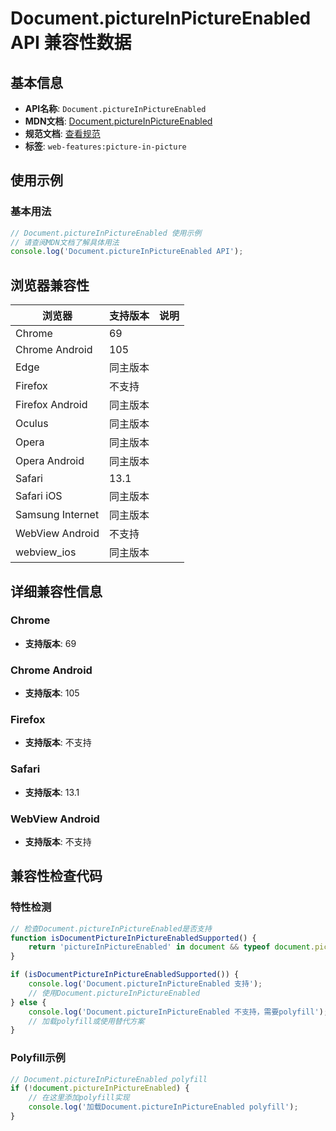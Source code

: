 # Document.pictureInPictureEnabled API 兼容性数据

## 基本信息

- **API名称**: `Document.pictureInPictureEnabled`
- **MDN文档**: [Document.pictureInPictureEnabled](https://developer.mozilla.org/docs/Web/API/Document/pictureInPictureEnabled)
- **规范文档**: [查看规范](https://w3c.github.io/picture-in-picture/#dom-document-pictureinpictureenabled)
- **标签**: `web-features:picture-in-picture`

## 使用示例

### 基本用法

```javascript
// Document.pictureInPictureEnabled 使用示例
// 请查阅MDN文档了解具体用法
console.log('Document.pictureInPictureEnabled API');
```

## 浏览器兼容性

| 浏览器 | 支持版本 | 说明 |
|--------|----------|------|
| Chrome | 69 |  |
| Chrome Android | 105 |  |
| Edge | 同主版本 |  |
| Firefox | 不支持 |  |
| Firefox Android | 同主版本 |  |
| Oculus | 同主版本 |  |
| Opera | 同主版本 |  |
| Opera Android | 同主版本 |  |
| Safari | 13.1 |  |
| Safari iOS | 同主版本 |  |
| Samsung Internet | 同主版本 |  |
| WebView Android | 不支持 |  |
| webview_ios | 同主版本 |  |

## 详细兼容性信息

### Chrome

- **支持版本**: 69

### Chrome Android

- **支持版本**: 105

### Firefox

- **支持版本**: 不支持

### Safari

- **支持版本**: 13.1

### WebView Android

- **支持版本**: 不支持

## 兼容性检查代码

### 特性检测

```javascript
// 检查Document.pictureInPictureEnabled是否支持
function isDocumentPictureInPictureEnabledSupported() {
    return 'pictureInPictureEnabled' in document && typeof document.pictureInPictureEnabled === 'function';
}

if (isDocumentPictureInPictureEnabledSupported()) {
    console.log('Document.pictureInPictureEnabled 支持');
    // 使用Document.pictureInPictureEnabled
} else {
    console.log('Document.pictureInPictureEnabled 不支持，需要polyfill');
    // 加载polyfill或使用替代方案
}
```

### Polyfill示例

```javascript
// Document.pictureInPictureEnabled polyfill
if (!document.pictureInPictureEnabled) {
    // 在这里添加polyfill实现
    console.log('加载Document.pictureInPictureEnabled polyfill');
}
```

